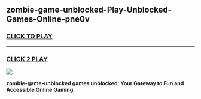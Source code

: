 
## zombie-game-unblocked-Play-Unblocked-Games-Online-pne0v
<h3>
<a href="https://premium76.site?title=zombie-game-unblocked&ref=24A">CLICK TO PLAY</a></h3>
<hr>

<h3>
<a href="https://premium76.site?title=zombie-game-unblocked&ref=24A">CLICK 2 PLAY</a>
  
</h3>

<a href="https://premium76.site?title=zombie-game-unblocked&ref=24A"><img src="https://clearcache.store/games.png"></a>


**zombie-game-unblocked games unblocked: Your Gateway to Fun and Accessible Online Gaming**
